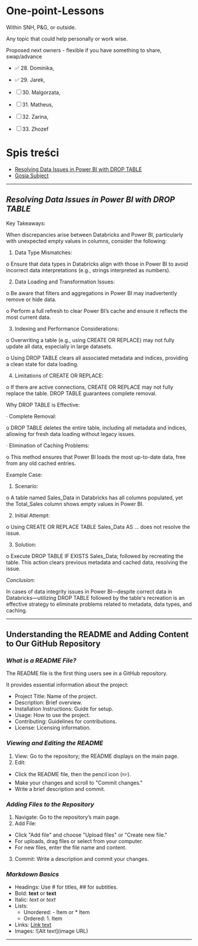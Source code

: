 # **One-point-Lessons**

Within SNH, P&G, or outside.

Any topic that could help personally or work wise.

Proposed next owners - flexible if you have something to share, swap/advance

- ✅  28. Dominika,

- ✅  29. Jarek,

-  ☐ 30. Malgorzata,

-  ☐ 31. Matheus,

-  ☐ 32. Zarina,

-  ☐ 33. Zhozef

  

# Spis treści
- [Resolving Data Issues in Power BI with DROP TABLE](#resolving-data-issues-in-power-bi-with-drop-table)
- [Gosia Subject](#gosia-subject)



---------------------------------------------------------------------------------------
## *Resolving Data Issues in Power BI with DROP TABLE*
 

Key Takeaways:

When discrepancies arise between Databricks and Power BI, particularly with unexpected empty values in columns, consider the following:

1. Data Type Mismatches:

o Ensure that data types in Databricks align with those in Power BI to avoid incorrect data interpretations (e.g., strings interpreted as numbers).

2. Data Loading and Transformation Issues:

o Be aware that filters and aggregations in Power BI may inadvertently remove or hide data.

o Perform a full refresh to clear Power BI’s cache and ensure it reflects the most current data.

3. Indexing and Performance Considerations:

o Overwriting a table (e.g., using CREATE OR REPLACE) may not fully update all data, especially in large datasets.

o Using DROP TABLE clears all associated metadata and indices, providing a clean state for data loading.

4. Limitations of CREATE OR REPLACE:

o If there are active connections, CREATE OR REPLACE may not fully replace the table. DROP TABLE guarantees complete removal.

Why DROP TABLE is Effective:

· Complete Removal:

o DROP TABLE deletes the entire table, including all metadata and indices, allowing for fresh data loading without legacy issues.

· Elimination of Caching Problems:

o This method ensures that Power BI loads the most up-to-date data, free from any old cached entries.

Example Case:

1. Scenario:

o A table named Sales_Data in Databricks has all columns populated, yet the Total_Sales column shows empty values in Power BI.

2. Initial Attempt:

o Using CREATE OR REPLACE TABLE Sales_Data AS ... does not resolve the issue.

3. Solution:

o Execute DROP TABLE IF EXISTS Sales_Data; followed by recreating the table. This action clears previous metadata and cached data, resolving the issue.

*Conclusion:*

In cases of data integrity issues in Power BI—despite correct data in Databricks—utilizing DROP TABLE followed by the table's recreation is an effective strategy to eliminate problems related to metadata, data types, and caching.

--------------------------------------------------------------------------------------

## **Understanding the README and Adding Content to Our GitHub Repository**

### *What is a README File?*
   
The README file is the first thing users see in a GitHub repository.

It provides essential information about the project:
- Project Title: Name of the project.
- Description: Brief overview.
- Installation Instructions: Guide for setup.
- Usage: How to use the project.
- Contributing: Guidelines for contributions.
- License: Licensing information.
  
### *Viewing and Editing the README*

1. View: Go to the repository; the README displays on the main page.
2. Edit:
  - Click the README file, then the pencil icon (✏️).
  - Make your changes and scroll to "Commit changes."
  - Write a brief description and commit.

### *Adding Files to the Repository*

1. Navigate: Go to the repository’s main page.
2. Add File:
  - Click "Add file" and choose "Upload files" or "Create new file."
  - For uploads, drag files or select from your computer.
  - For new files, enter the file name and content.
3. Commit: Write a description and commit your changes.

### *Markdown Basics*

- Headings: Use # for titles, ## for subtitles.
- Bold: **text** or __text__
- Italic: *text* or _text_
- Lists:
  - Unordered: - Item or * Item
  - Ordered: 1. Item
- Links: [Link text](URL)
- Images: ![Alt text](image URL)

---------------------------------------------------------------------------------------------------------------------
